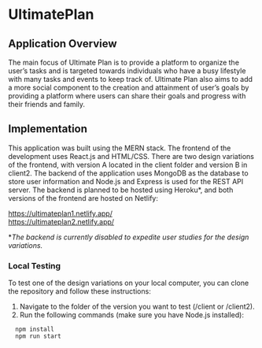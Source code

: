 # UltimatePlan
## Application Overview
The main focus of Ultimate Plan is to provide a platform to organize the user’s tasks and is targeted towards individuals who have a busy lifestyle with many tasks and events to keep track of. Ultimate Plan also aims to add a more social component to the creation and attainment of user’s goals by providing a platform where users can share their goals and progress with their friends and family.

## Implementation
This application was built using the MERN stack. The frontend of the development uses React.js and HTML/CSS. There are two design variations of the frontend, with version A located in the client folder and version B in client2. The backend of the application uses MongoDB as the database to store user information and Node.js and Express is used for the REST API server. The backend is planned to be hosted using Heroku*, and both versions of the frontend are hosted on Netlify:

https://ultimateplan1.netlify.app/
<br />
https://ultimateplan2.netlify.app/

**The backend is currently disabled to expedite user studies for the design variations.*

### Local Testing
To test one of the design variations on your local computer, you can clone the repository and follow these instructions:
1. Navigate to the folder of the version you want to test (/client or /client2).
2. Run the following commands (make sure you have Node.js installed):
```
  npm install
  npm run start
```

